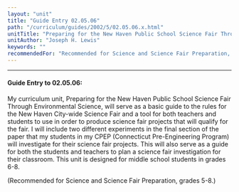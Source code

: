 ```yaml
---
layout: "unit"
title: "Guide Entry 02.05.06"
path: "/curriculum/guides/2002/5/02.05.06.x.html"
unitTitle: "Preparing for the New Haven Public School Science Fair Through Environmental Science"
unitAuthor: "Joseph H. Lewis"
keywords: ""
recommendedFor: "Recommended for Science and Science Fair Preparation, grades 5-8."
---
```

<body>
<hr/>
 <h4>
  Guide Entry to 02.05.06:
 </h4>
 <p>
  My curriculum unit, Preparing for the New Haven Public School Science Fair Through Environmental Science, will serve as a basic guide to the rules for the New Haven City-wide Science Fair and a tool for both teachers and students to use in order to produce science fair projects that will qualify for the fair. I will include two different experiments in the final section of the paper that my students in my CPEP (Connecticut Pre-Engineering Program) will investigate for their science fair projects. This will also serve as a guide for both the students and teachers to plan a science fair investigation for their classroom. This unit is designed for middle school students in grades 6-8.
 </p>
<p>
  (Recommended for Science and Science Fair Preparation, grades 5-8.)
 </p>

</body>